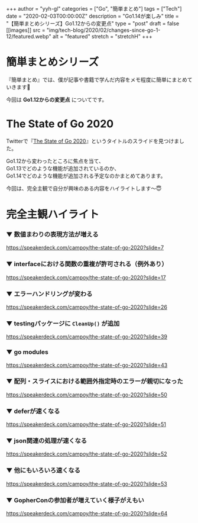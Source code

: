 +++
author = "yyh-gl"
categories = ["Go", "簡単まとめ"]
tags = ["Tech"]
date = "2020-02-03T00:00:00Z"
description = "Go1.14が楽しみ"
title = "【簡単まとめシリーズ】Go1.12からの変更点"
type = "post"
draft = false
[[images]]
  src = "img/tech-blog/2020/02/changes-since-go-1-12/featured.webp"
  alt = "featured"
  stretch = "stretchH"
+++


# 簡単まとめシリーズ

『簡単まとめ』では、僕が記事や書籍で学んだ内容をメモ程度に簡単にまとめていきます📝

今回は <b>Go1.12からの変更点</b> についてです。

# The State of Go 2020

Twitterで『[The State of Go 2020](https://speakerdeck.com/campoy/the-state-of-go-2020)』というタイトルのスライドを見つけました。

Go1.12から変わったところに焦点を当て、<br>
Go1.13でどのような機能が追加されているのか、 <br>
Go1.14でどのような機能が追加される予定なのかまとめてあります。

今回は、完全主観で自分が興味のある内容をハイライトします〜😇

# 完全主観ハイライト

### ▼ 数値まわりの表現方法が増える
https://speakerdeck.com/campoy/the-state-of-go-2020?slide=7

### ▼ interfaceにおける関数の重複が許可される（例外あり）
https://speakerdeck.com/campoy/the-state-of-go-2020?slide=17

### ▼ エラーハンドリングが変わる
https://speakerdeck.com/campoy/the-state-of-go-2020?slide=26

### ▼ testingパッケージに `CleanUp()` が追加
https://speakerdeck.com/campoy/the-state-of-go-2020?slide=39

### ▼ go modules
https://speakerdeck.com/campoy/the-state-of-go-2020?slide=43

### ▼ 配列・スライスにおける範囲外指定時のエラーが親切になった
https://speakerdeck.com/campoy/the-state-of-go-2020?slide=50

### ▼ deferが速くなる
https://speakerdeck.com/campoy/the-state-of-go-2020?slide=51

### ▼ json関連の処理が速くなる
https://speakerdeck.com/campoy/the-state-of-go-2020?slide=52

### ▼ 他にもいろいろ速くなる
https://speakerdeck.com/campoy/the-state-of-go-2020?slide=53

### ▼ GopherConの参加者が増えていく様子がえもい
https://speakerdeck.com/campoy/the-state-of-go-2020?slide=64
